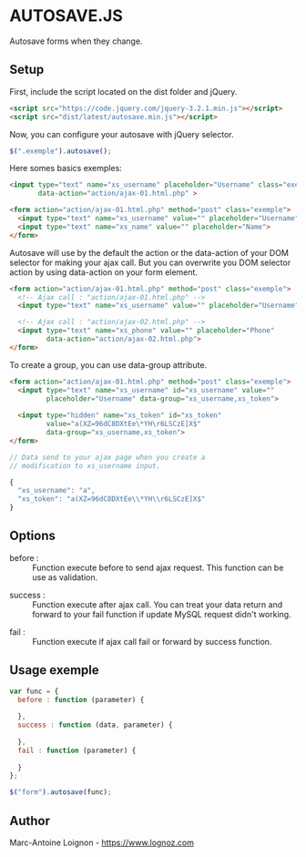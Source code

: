 # AUTOSAVE.JS
Autosave forms when they change.

## Setup
First, include the script located on the dist folder and jQuery.
```html
<script src="https://code.jquery.com/jquery-3.2.1.min.js"></script>
<script src="dist/latest/autosave.min.js"></script>
```

Now, you can configure your autosave with jQuery selector. 
```js
$(".exemple").autosave();
```
Here somes basics exemples:
```html
<input type="text" name="xs_username" placeholder="Username" class="exemple"
       data-action="action/ajax-01.html.php" >
```

```html
<form action="action/ajax-01.html.php" method="post" class="exemple">
  <input type="text" name="xs_username" value="" placeholder="Username">
  <input type="text" name="xs_name" value="" placeholder="Name">
</form>
```

Autosave will use by the default the action or the data-action of your DOM selector for making your ajax call. But you can overwrite you DOM selector action by using data-action on your form element.
```html
<form action="action/ajax-01.html.php" method="post" class="exemple">
  <!-- Ajax call : "action/ajax-01.html.php" -->
  <input type="text" name="xs_username" value="" placeholder="Username">

  <!-- Ajax call : "action/ajax-02.html.php" -->
  <input type="text" name="xs_phone" value="" placeholder="Phone" 
         data-action="action/ajax-02.html.php">
</form>
```

To create a group, you can use data-group attribute.
```html
<form action="action/ajax-01.html.php" method="post" class="exemple">
  <input type="text" name="xs_username" id="xs_username" value=""
         placeholder="Username" data-group="xs_username,xs_token">
         
  <input type="hidden" name="xs_token" id="xs_token"
         value="a(XZ=96dC8DXtEe\*YH\r6LSCzE]X$"
         data-group="xs_username,xs_token">
</form>
```

```js
// Data send to your ajax page when you create a 
// modification to xs_username input.

{
  "xs_username": "a",
  "xs_token": "a(XZ=96dC8DXtEe\\*YH\\r6LSCzE]X$"
}
```

## Options
<dl>
  <dt>before :</dt>
  <dd>Function execute before to send ajax request. This function can be use as validation.</dd>
</dl>
<dl>
  <dt>success :</dt>
  <dd>Function execute after ajax call. You can treat your data return and forward to your fail function if update MySQL request didn't working.</dd>
</dl>
<dl>
  <dt>fail :</dt>
  <dd>Function execute if ajax call fail or forward by success function.</dd>
</dl>

## Usage exemple

```js
var func = {
  before : function (parameter) {
  
  },
  success : function (data, parameter) {
  
  },
  fail : function (parameter) {
  
  }
};

$("form").autosave(func);
```

## Author
Marc-Antoine Loignon - <https://www.lognoz.com>
